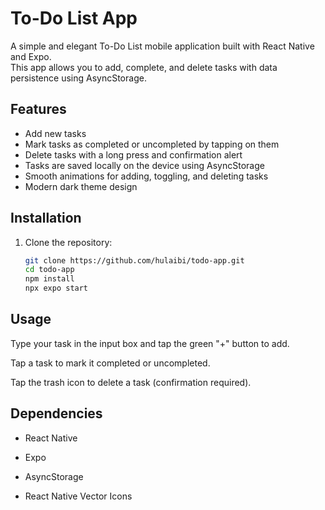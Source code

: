 # To-Do List App

A simple and elegant To-Do List mobile application built with React Native and Expo.  
This app allows you to add, complete, and delete tasks with data persistence using AsyncStorage.

## Features

- Add new tasks
- Mark tasks as completed or uncompleted by tapping on them
- Delete tasks with a long press and confirmation alert
- Tasks are saved locally on the device using AsyncStorage
- Smooth animations for adding, toggling, and deleting tasks
- Modern dark theme design

## Installation

1. Clone the repository:

   ```bash
   git clone https://github.com/hulaibi/todo-app.git
   cd todo-app
   npm install
   npx expo start

## Usage
Type your task in the input box and tap the green "+" button to add.

Tap a task to mark it completed or uncompleted.

Tap the trash icon to delete a task (confirmation required).

## Dependencies
- React Native

- Expo

- AsyncStorage

- React Native Vector Icons

